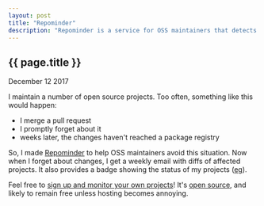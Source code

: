 ```yaml
---
layout: post
title: "Repominder"
description: "Repominder is a service for OSS maintainers that detects unreleased code."
---
```


{{ page.title }}
----------------

<p class="meta">December 12 2017</p>

I maintain a number of open source projects.
Too often, something like this would happen:

* I merge a pull request
* I promptly forget about it
* weeks later, the changes haven't reached a package registry

So, I made [Repominder](https://www.repominder.com) to help OSS maintainers avoid this situation.
Now when I forget about changes, I get a weekly email with diffs of affected projects.
It also provides a badge showing the status of my projects ([eg](https://github.com/simon-weber/Autoplaylists-for-Google-Music/#autoplaylists-for-google-music)).

Feel free to [sign up and monitor your own projects](https://www.repominder.com)!
It's [open source](https://github.com/simon-weber/repominder), and likely to remain free unless hosting becomes annoying.
